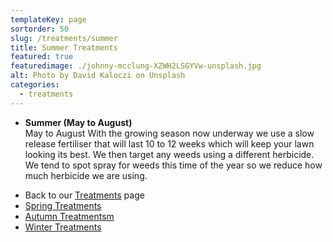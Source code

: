 ```yaml
---
templateKey: page
sortorder: 50
slug: /treatments/summer
title: Summer Treatments
featured: true
featuredimage: ./johnny-mcclung-XZWH2LSGYVw-unsplash.jpg
alt: Photo by David Kaloczi on Unsplash
categories:
  - treatments
---
```


* **Summer (May to August)**\
  May to August  With the growing season now underway we use a slow release fertiliser that will last 10 to 12 weeks which will keep your lawn looking its best.  We then target any weeds using a different herbicide.  We tend to spot spray for weeds this time of the year so we reduce how much herbicide we are using.


- Back to our [Treatments](/treatments) page
- [Spring Treatments](/treatments/spring)
- [Autumn Treatmentsm](/treatments/autumn)
- [Winter Treatments](/treatments/winter)